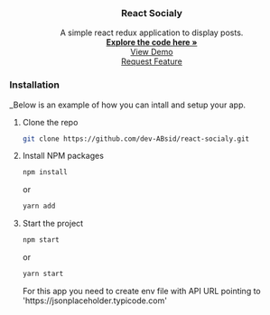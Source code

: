 <!-- PROJECT  -->
<br />
<div align="center">

  <h3 align="center">React Socialy</h3>

  <p align="center">
   A simple react redux application to display posts.
    <br />
    <a href="https://github.com/dev-ABsid/react-socialy"><strong>Explore the code here »</strong></a>
    <br />
    <a href="https://react-socialy-fslk.vercel.app/">View Demo</a>
    <br />
    <a href="https://github.com/dev-ABsid/react-socialy/issues">Request Feature</a>
  </p>
</div>

### Installation

\_Below is an example of how you can intall and setup your app.

1. Clone the repo
   ```sh
   git clone https://github.com/dev-ABsid/react-socialy.git
   ```
2. Install NPM packages
   ```sh
   npm install
   ```
   or
   ```sh
   yarn add
   ```
3. Start the project
   ```sh
   npm start
   ```
   or
   ```sh
   yarn start
   ```
   <p align="left">For this app you need to create env file with API URL pointing to 'https://jsonplaceholder.typicode.com'
